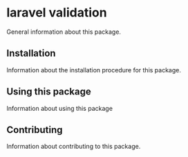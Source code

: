 # laravel validation

General information about this package.

## Installation

Information about the installation procedure for this package.

## Using this package

Information about using this package

## Contributing

Information about contributing to this package.